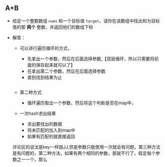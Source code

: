 

## A+B

- 给定一个整数数组 `nums` 和一个目标值 `target`，请你在该数组中找出和为目标值的那 **两个** 整数，并返回他们的数组下标

- 解答：

  - 可以进行遍历循环的方式，
    - 先拿出一个参数，然后在后面选择参数,【双层循环，所以只需要将前面的保存起来就可以了】
    - 在拿出第二个参数，然后在后面选择参数
    - 直到找到结果为止

    ```java
    
    ```

    

  - 第二种方式
    - 循环遍历取出一个参数，然后将这个判断是否在map中，

  - 一次hash求出结果
    - 求出要找出的数据
    - 将未匹配的加入到map中
    - 如果有匹配的就直接返回

  评论区的说法是key一样就JJ,但是参数只能使用一次就会有问题，第三种方法是有问题的，第二种方法，如果有两个相同的参数，那就不行了，假定每个参数之一一个。那么